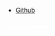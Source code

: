 * [Github](https://github.com/open-telemetry/opentelemetry-sqlcommenter/)

<h5 style="color: #fff">sqlcommenter</h5>
